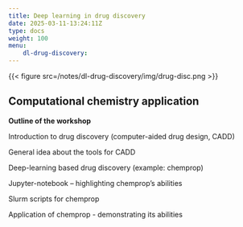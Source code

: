 ```yaml
---
title: Deep learning in drug discovery
date: 2025-03-11-13:24:11Z
type: docs 
weight: 100
menu: 
    dl-drug-discovery:
---
```


{{< figure src=/notes/dl-drug-discovery/img/drug-disc.png >}}

##  Computational chemistry application

__Outline of the workshop__

Introduction to drug discovery (computer-aided drug design, CADD)

General idea about the tools for CADD

Deep-learning based drug discovery (example: chemprop)

Jupyter-notebook – highlighting chemprop’s abilities

Slurm scripts for chemprop

Application of chemprop - demonstrating its abilities

